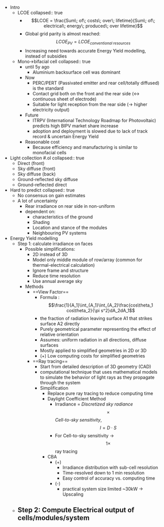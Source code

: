 - Intro
	- LCOE
	  collapsed:: true
		- $$LCOE = \frac{Sum\; of\; costs\; over\; lifetime}{Sum\; of\; electrical\; energy\; produced\; over lifetime}$$
		- Global grid parity is almost reached: $$LCOE_{PV} = LCOE_{conventional\; resources}$$
		- Increasing need towards accurate Energy Yield modelling, instead of subsidies
	- Mono->bifacial cell
	  collapsed:: true
		- until 5y ago
			- Aluminium backsurface cell was dominant
		- Now
			- PERC/PERT (Passivated emitter and rear cell/totally diffused) is the standard
			- Contact grid both on the front and the rear side (<-> continuous sheet of electrode)
			- Suitable for light reception from the rear side (-> higher electricity output)
		- Future
			- ITRPV (International Technology Roadmap for Photovoltaic) predicts high BIPV market share increase
			- adoption and deployment is slowed due to lack of track record & uncertain Energy Yield
		- Reasonable cost
			- Because efficiency and manufacturing is similar to monofacial cells
- Light collection #.ol
  collapsed:: true
	- Direct (front)
	- Sky diffuse (front)
	- Sky diffuse (back)
	- Ground-reflected sky diffuse
	- Ground-reflected direct
- Hard to predict
  collapsed:: true
	- No consensus on gain estimates
	- A lot of uncertainty
		- Rear irradiance on rear side in non-uniform
		- dependent on:
			- characteristics of the ground
			- Shading
			- Location and stance of the modules
			- Neighbouring PV systems
- Energy Yield modelling
	- Step 1: calculate irradiance on faces
		- Possible simplifications:
			- 2D instead of 3D
			- Model only middle module of row/array (common for thermal-electrical calculation)
			- Ignore frame and structure
			- Reduce time resolution
			- Use annual average sky
		- Methods
			- ==View Factor==
				- Formula : $$\frac{1}{A_1}\int_{A_1}\int_{A_2}\frac{cos\theta_1 cos\theta_2}{\pi s^2}dA_2dA_1$$
				- the fraction of radiation leaving surface A1 that strikes surface A2 directly
				- Purely geometrical parameter representing the effect of relative orientation
				- Assumes: uniform radiation in all directions, diffuse surfaces
				- Mostly applied to simplified geometries in 2D or 3D
				- (+) Low computing costs for simplified geometries
			- ==Ray tracing==
				- Start from detailed description of 3D geometry (CAD)
				- computational technique that uses mathematical models to simulate the behavior of light rays as they propagate through the system
				- Simplification
					- Replace pure ray tracing to reduce computing time
					- Daylight Coefficient Method
						- Irradiance = *Discretized sky radiance*$$\times$$*Cell-to-sky sensitivity*, $$I = D\cdot S$$
						- For Cell-to-sky sensitivity -> $$1\times$$ ray tracing
					- CBA
						- (+)
							- Irradiance distribution with sub-cell resolution
							- Time-resolved down to 1 min resolution
							- Easy control of accuracy vs. computing time
						- (-)
							- practical system size limited ~30kW -> Upscaling
	- Step 2: Compute Electrical output of cells/modules/system
		-